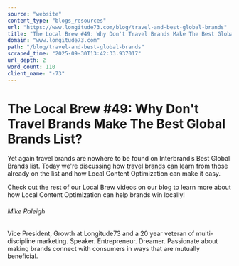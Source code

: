 ```yaml
---
source: "website"
content_type: "blogs_resources"
url: "https://www.longitude73.com/blog/travel-and-best-global-brands"
title: "The Local Brew #49: Why Don't Travel Brands Make The Best Global Brands List?"
domain: "www.longitude73.com"
path: "/blog/travel-and-best-global-brands"
scraped_time: "2025-09-30T13:42:33.937017"
url_depth: 2
word_count: 110
client_name: "-73"
---
```


# The Local Brew #49: Why Don't Travel Brands Make The Best Global Brands List?

Yet again travel brands are nowhere to be found on Interbrand’s Best Global Brands list. Today we're discussing how [travel brands can learn](/blog/the-local-brew-67-trends-driving-experiential-travel-in-2019) from those already on the list and how Local Content Optimization can make it easy.

Check out the rest of our Local Brew videos on our blog to learn more about how Local Content Optimization can help brands win locally!

###### Mike Raleigh

Vice President, Growth at Longitude73 and a 20 year veteran of multi-discipline marketing. Speaker. Entrepreneur. Dreamer. Passionate about making brands connect with consumers in ways that are mutually beneficial.